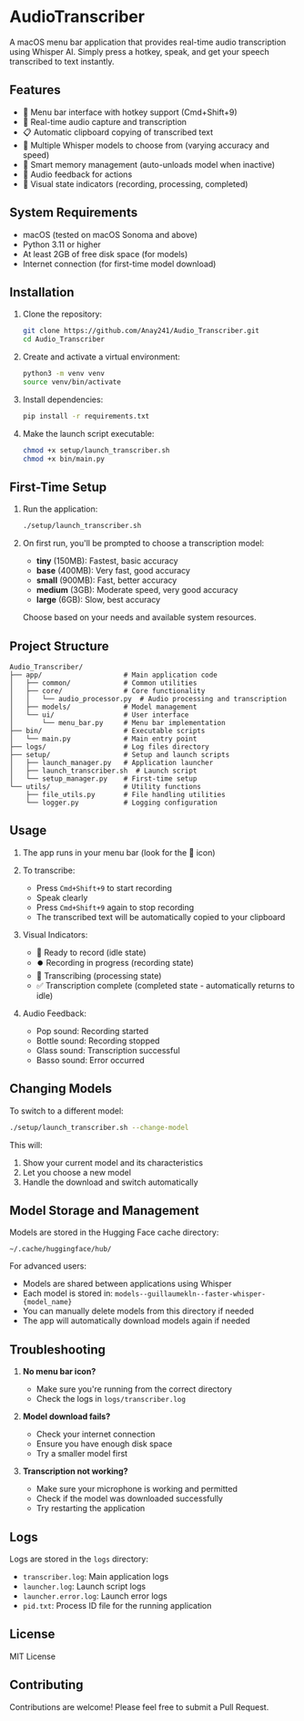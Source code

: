 # AudioTranscriber

A macOS menu bar application that provides real-time audio transcription using Whisper AI. Simply press a hotkey, speak, and get your speech transcribed to text instantly.

## Features

- 🎤 Menu bar interface with hotkey support (Cmd+Shift+9)
- 🔄 Real-time audio capture and transcription
- 📋 Automatic clipboard copying of transcribed text
- 🎯 Multiple Whisper models to choose from (varying accuracy and speed)
- 💾 Smart memory management (auto-unloads model when inactive)
- 🔔 Audio feedback for actions
- 🔄 Visual state indicators (recording, processing, completed)

## System Requirements

- macOS (tested on macOS Sonoma and above)
- Python 3.11 or higher
- At least 2GB of free disk space (for models)
- Internet connection (for first-time model download)

## Installation

1. Clone the repository:
   ```bash
   git clone https://github.com/Anay241/Audio_Transcriber.git
   cd Audio_Transcriber
   ```

2. Create and activate a virtual environment:
   ```bash
   python3 -m venv venv
   source venv/bin/activate
   ```

3. Install dependencies:
   ```bash
   pip install -r requirements.txt
   ```

4. Make the launch script executable:
   ```bash
   chmod +x setup/launch_transcriber.sh
   chmod +x bin/main.py
   ```

## First-Time Setup

1. Run the application:
   ```bash
   ./setup/launch_transcriber.sh
   ```

2. On first run, you'll be prompted to choose a transcription model:
   - **tiny** (150MB): Fastest, basic accuracy
   - **base** (400MB): Very fast, good accuracy
   - **small** (900MB): Fast, better accuracy
   - **medium** (3GB): Moderate speed, very good accuracy
   - **large** (6GB): Slow, best accuracy

   Choose based on your needs and available system resources.

## Project Structure

```
Audio_Transcriber/
├── app/                    # Main application code
│   ├── common/             # Common utilities
│   ├── core/               # Core functionality
│   │   └── audio_processor.py  # Audio processing and transcription
│   ├── models/             # Model management
│   └── ui/                 # User interface
│       └── menu_bar.py     # Menu bar implementation
├── bin/                    # Executable scripts
│   └── main.py             # Main entry point
├── logs/                   # Log files directory
├── setup/                  # Setup and launch scripts
│   ├── launch_manager.py   # Application launcher
│   ├── launch_transcriber.sh  # Launch script
│   └── setup_manager.py    # First-time setup
└── utils/                  # Utility functions
    ├── file_utils.py       # File handling utilities
    └── logger.py           # Logging configuration
```

## Usage

1. The app runs in your menu bar (look for the 🎤 icon)

2. To transcribe:
   - Press `Cmd+Shift+9` to start recording
   - Speak clearly
   - Press `Cmd+Shift+9` again to stop recording
   - The transcribed text will be automatically copied to your clipboard

3. Visual Indicators:
   - 🎤 Ready to record (idle state)
   - ⏺️ Recording in progress (recording state)
   - 💭 Transcribing (processing state)
   - ✅ Transcription complete (completed state - automatically returns to idle)

4. Audio Feedback:
   - Pop sound: Recording started
   - Bottle sound: Recording stopped
   - Glass sound: Transcription successful
   - Basso sound: Error occurred

## Changing Models

To switch to a different model:
```bash
./setup/launch_transcriber.sh --change-model
```

This will:
1. Show your current model and its characteristics
2. Let you choose a new model
3. Handle the download and switch automatically

## Model Storage and Management

Models are stored in the Hugging Face cache directory:
```
~/.cache/huggingface/hub/
```

For advanced users:
- Models are shared between applications using Whisper
- Each model is stored in: `models--guillaumekln--faster-whisper-{model_name}`
- You can manually delete models from this directory if needed
- The app will automatically download models again if needed

## Troubleshooting

1. **No menu bar icon?**
   - Make sure you're running from the correct directory
   - Check the logs in `logs/transcriber.log`

2. **Model download fails?**
   - Check your internet connection
   - Ensure you have enough disk space
   - Try a smaller model first

3. **Transcription not working?**
   - Make sure your microphone is working and permitted
   - Check if the model was downloaded successfully
   - Try restarting the application

## Logs

Logs are stored in the `logs` directory:
- `transcriber.log`: Main application logs
- `launcher.log`: Launch script logs
- `launcher.error.log`: Launch error logs
- `pid.txt`: Process ID file for the running application

## License

MIT License

## Contributing

Contributions are welcome! Please feel free to submit a Pull Request. 